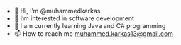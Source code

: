 - 👋 Hi, I’m @muhammedkarkas
- 👀 I’m interested in software development
- 🌱 I am currently learning Java and C# programming
- 📫 How to reach me muhammed.karkas13@gmail.com 


